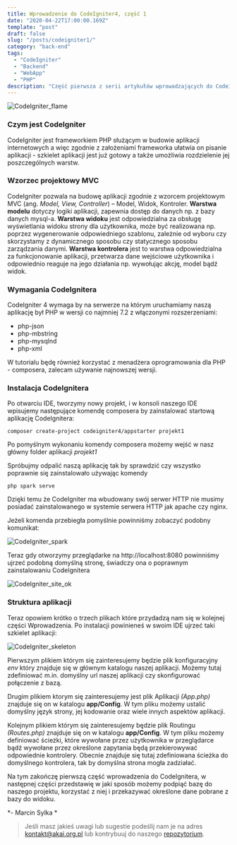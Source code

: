```yaml
---
title: Wprowadzenie do CodeIgniter4, część 1
date: "2020-04-22T17:00:00.169Z"
template: "post"
draft: false
slug: "/posts/codeigniter1/"
category: "back-end"
tags:
  - "CodeIgniter"
  - "Backend"
  - "WebApp"
  - "PHP"
description: "Część pierwsza z serii artykułów wprowadzających do CodeIgnitera"
---
```


![CodeIgniter_flame](/media/codeigniter.png)

### Czym jest CodeIgniter
CodeIgniter jest frameworkiem PHP służącym w budowie aplikacji internetowych a więc zgodnie z założeniami frameworka ułatwia on pisanie aplikacji - szkielet aplikacji jest już gotowy a także umożliwia rozdzielenie jej poszczególnych warstw.

### Wzorzec projektowy MVC 
CodeIgniter pozwala na budowę aplikacji zgodnie z wzorcem projektowym MVC (ang. *Model, View, Controller*) – Model, Widok, Kontroler.
**Warstwa modelu** dotyczy logiki aplikacji, zapewnia dostęp do danych np. z bazy danych mysql-a.
**Warstwa widoku** jest odpowiedzialna za obsługę wyświetlania widoku strony dla użytkownika, może być realizowana np. poprzez wygenerowanie odpowiedniego szablonu, zależnie od wyboru czy skorzystamy z dynamicznego sposobu czy statycznego sposobu zarządzania danymi.
**Warstwa kontrolera** jest to warstwa odpowiedzialna za funkcjonowanie aplikacji, przetwarza dane wejściowe użytkownika i odpowiednio reaguje na jego działania np. wywołując akcję, model bądź widok.

### Wymagania CodeIgnitera
CodeIgniter 4 wymaga by na serwerze na którym uruchamiamy naszą aplikację był PHP w wersji co najmniej 7.2 z włączonymi rozszerzeniami:
- php-json
- php-mbstring
- php-mysqlnd
- php-xml

W tutorialu będę również korzystać z menadżera oprogramowania dla PHP - composera, zalecam używanie najnowszej wersji.

### Instalacja CodeIgnitera
Po otwarciu IDE, tworzymy nowy projekt, i w konsoli naszego IDE wpisujemy następujące komendę composera by zainstalować startową aplikację CodeIgnitera:

```
composer create-project codeigniter4/appstarter projekt1
```
Po pomyślnym wykonaniu komendy composera możemy wejść w nasz główny folder aplikacji *projekt1*

Spróbujmy odpalić naszą aplikację tak by sprawdzić czy wszystko poprawnie się zainstalowało używając komendy
```
php spark serve
```
Dzięki temu że CodeIgniter ma wbudowany swój serwer HTTP nie musimy posiadać zainstalowanego w systemie serwera HTTP jak apache czy nginx.

Jeżeli komenda przebiegła pomyślnie powinniśmy zobaczyć podobny komunikat:

![CodeIgniter_spark](/media/codeigniter_php_spark_ok.png)

Teraz gdy otworzymy przeglądarke na http://localhost:8080 powinniśmy ujrzeć podobną domyślną stronę, świadczy ona o poprawnym zainstalowaniu CodeIgnitera

![CodeIgniter_site_ok](/media/codeigniter_php_site_ok.png)

### Struktura aplikacji
Teraz opowiem krótko o trzech plikach które przydadzą nam się w kolejnej części Wprowadzenia.
Po instalacji powinieneś w swoim IDE ujrzeć taki szkielet aplikacji:

![CodeIgniter_skeleton](/media/codeigniter_php_app_skeleton.png)

Pierwszym plikiem którym się zainteresujemy będzie plik konfiguracyjny *env* który znajduje się w głównym katalogu naszej aplikacji. Możemy tutaj zdefiniować m.in. domyślny url naszej aplikacji czy skonfigurować połączenie z bazą.

Drugim plikiem ktorym się zainteresujemy jest plik Aplikacji *(App.php)*
znajduje się on w katalogu **app/Config**.
W tym pliku możemy ustalić domyślny język strony, jej kodowanie oraz wiele innych aspektów aplikacji.

Kolejnym plikiem którym się zainteresujemy będzie plik Routingu *(Routes.php)* znajduje się on w katalogu **app/Config**.
W tym pliku możemy definiować ścieżki, które wywołane przez użytkownika w przeglądarce bądź wywołane przez określone zapytania będą przekierowywać odpowiednie kontrolery. Obecnie znajduje się tutaj zdefiniowana ścieżka do domyślnego kontrolera, tak by domyślna strona mogła zadziałać.

Na tym zakończę pierwszą część wprowadzenia do CodeIgnitera, w następnej części przedstawię w jaki sposób możemy podpiąć bazę do naszego projektu, korzystać z niej i przekazywać określone dane pobrane z bazy do widoku.

*- Marcin Sylka *

> Jeśli masz jakieś uwagi lub sugestie podeślij nam je na adres [kontakt@akai.org.pl](mailto:kontakt@akai.org.pl) lub kontrybuuj do naszego [repozytorium](https://github.com/akai-org/blog).













